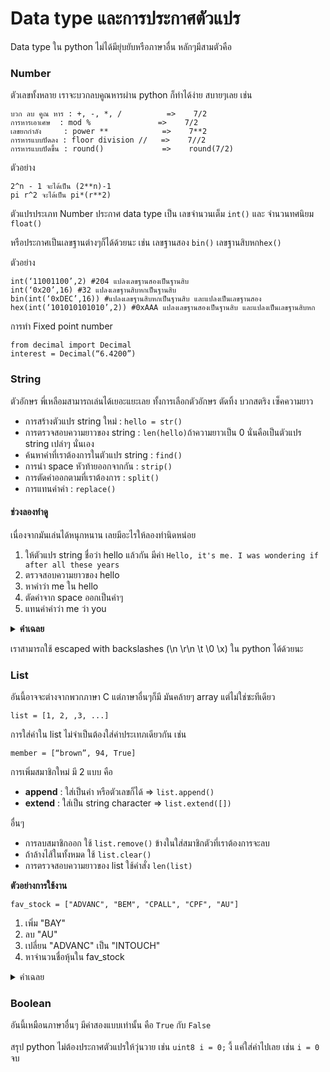 # Data type และการประกาศตัวแปร

Data type ใน python ไม่ได้มียุ่บยับหรือภาษาอื่น หลักๆมีสามตัวคือ

### Number

ตัวเลขทั้งหลาย เราจะบวกลบคูณหารผ่าน python ก็ทำได้ง่าย สบายๆเลย เช่น

```
บวก ลบ คูณ หาร : +, -, *, /          =>    7/2
การหารเอาเศษ  : mod %               =>    7/2
เลขยกกำลัง     : power **            =>    7**2
การหารแบบปัดลง : floor division //   =>    7//2
การหารแบบปัดขึ้น : round()             =>    round(7/2)
```

ตัวอย่าง

```
2^n - 1 จะได้เป็น (2**n)-1
pi r^2 จะได้เป็น pi*(r**2)
```

ตัวแปรประเภท Number ประกาศ data type เป็น เลขจำนวนเต็ม `int()` และ จำนวนทศนิยม `float()`

หรือประกาศเป็นเลขฐานต่างๆก็ได้ด้วยนะ เช่น เลขฐานสอง `bin()` เลขฐานสิบหก`hex()`

ตัวอย่าง

```
int(‘11001100’,2) #204 แปลงเลขฐานสองเป็นฐานสิบ
int(‘0x20’,16) #32 แปลงเลขฐานสิบหกเป็นฐานสิบ
bin(int(‘0xDEC’,16)) #แปลงเลขฐานสิบหกเป็นฐานสิบ และแปลงเป็นเลขฐานสอง
hex(int(‘101010101010’,2)) #0xAAA แปลงเลขฐานสองเป็นฐานสิบ และแปลงเป็นเลขฐานสิบหก
```

การทำ Fixed point number

```
from decimal import Decimal
interest = Decimal(“6.4200”)
```

### String

ตัวอักษร พี่เหลือมสามารถเล่นได้เยอะแยะเลย ทั้งการเลือกตัวอักษร ตัดทิ้ง บวกสตริง เซ็คความยาว

* การสร้างตัวแปร string ใหม่ : `hello = str()`
* การตรวจสอบความยาวของ string : `len(hello)`ถ้าความยาวเป็น 0 นั่นคือเป็นตัวแปร string เปล่าๆ นั่นเอง
* ค้นหาคำที่เราต้องการในตัวแปร string : `find()`
* การนำ space หัวท้ายออกจากกัน : `strip()`
* การตัดคำออกตามที่เราต้องการ : `split()`
* การแทนค่าคำ : `replace()`

#### ช่วงลองทำดู

เนื่องจากมันเล่นได้หนุกหนาน เลยมีอะไรให้ลองทำนิดหน่อย

1. ให้ตัวแปร string ชื่อว่า hello แล้วกัน มีค่า `Hello, it's me. I was wondering if after all these years`
2. ตรวจสอบความยาวของ hello
3. หาคำว่า me ใน hello
4. ตัดคำจาก space ออกเป็นคำๆ
5. แทนค่าคำว่า me ว่า you

<details>

<summary><strong>คำเฉลย</strong></summary>

```
hello = "Hello, it's me. I was wondering if after all these years"
len(hello)
hello.find("me")
hello.split(" ")
hello.replace("me","you")
```

</details>

เราสามารถใช้ escaped with backslashes (\n \r\n \t \0 \x) ใน python ได้ด้วยนะ

### List

อันนี้อาจจะต่างจากพวกภาษา C แต่ภาษาอื่นๆก็มี มันคล้ายๆ array แต่ไม่ใช่ซะทีเดียว

```
list = [1, 2, ,3, ...]
```

การใส่ค่าใน list ไม่จำเป็นต้องใส่ค่าประเทภเดียวกัน เช่น

```
member = [“brown”, 94, True]
```

การเพิ่มสมาชิกใหม่ มี 2 แบบ คือ

* **append** : ใส่เป็นคำ หรือตัวเลขก็ได้ => `list.append()`
* **extend**  : ใส่เป็น string character => `list.extend([])`

อื่นๆ

* การลบสมาชิกออก ใช้ `list.remove()` ข้างในใส่สมาชิกตัวที่เราต้องการจะลบ
* ถ้าล้างไส้ในทั้งหมด ใช้ `list.clear()`
* การตรวจสอบความยาวของ list ใช้คำสั่ง `len(list)`

**ตัวอย่างการใช้งาน**

```
fav_stock = ["ADVANC", "BEM", "CPALL", "CPF", "AU"]
```

1. เพิ่ม "BAY"
2. ลบ "AU"
3. เปลี่ยน "ADVANC" เป็น "INTOUCH"
4. หาจำนวนชื่อหุ้นใน fav\_stock

<details>

<summary>คำเฉลย</summary>

```
fav_stock.append("BAY")
fav_stock.remove("AU")
fav_stock[0] = "INTOUCH"
len(fav_stock)
```

</details>

### Boolean

อันนี้เหมือนภาษาอื่นๆ มีค่าสองแบบเท่านั้น คือ `True` กับ `False`\
\
สรุป python ไม่ต้องประกาศตัวแปรให้วุ่นวาย เช่น `uint8 i = 0;` งี้ แค่ใส่ค่าไปเลย เช่น `i = 0` จบ